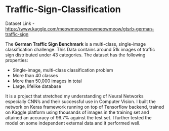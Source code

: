 # Traffic-Sign-Classification

Dataset Link - https://www.kaggle.com/meowmeowmeowmeowmeow/gtsrb-german-traffic-sign

The **German Traffic Sign Benchmark** is a multi-class, single-image classification challenge. This Data contains around 51k images of traffic sign distributed under 43 categories.
The dataset has the following properties:

- Single-image, multi-class classification problem
- More than 40 classes
- More than 50,000 images in total
- Large, lifelike database

It is a project that stretched my understanding of Neural Networks especially CNN’s and their successful use in Computer Vision. I built the network on Keras framework running on top of Tensorflow backend, trained on Kaggle platform using thousands of images in the training set and attained an accuracy of 96.7% against the test set. I further tested the model on some independent external data and it performed well.
